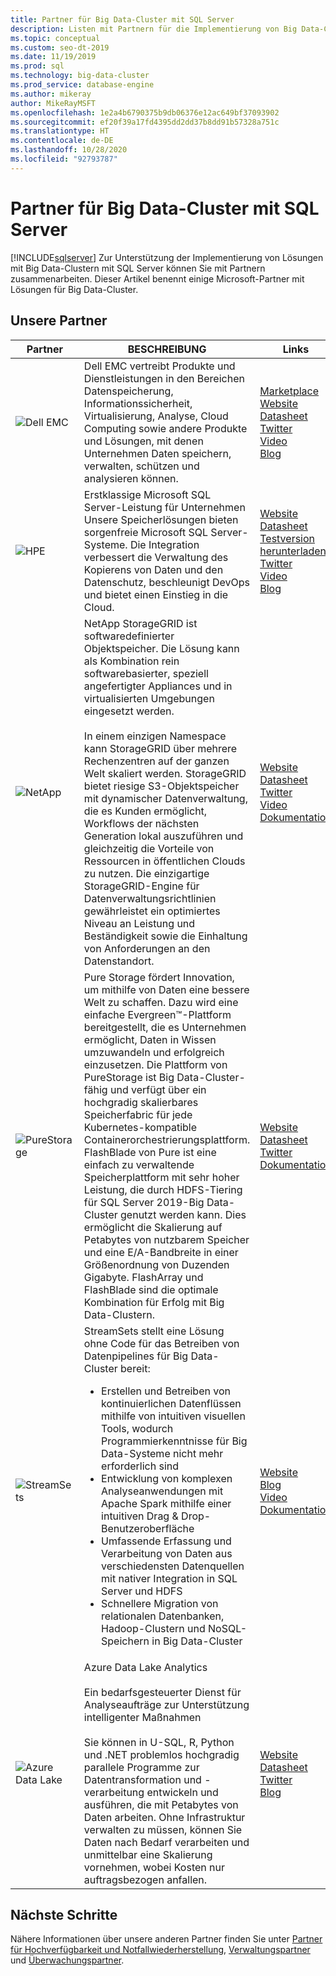 ```yaml
---
title: Partner für Big Data-Cluster mit SQL Server
description: Listen mit Partnern für die Implementierung von Big Data-Clustern mit SQL Server
ms.topic: conceptual
ms.custom: seo-dt-2019
ms.date: 11/19/2019
ms.prod: sql
ms.technology: big-data-cluster
ms.prod_service: database-engine
ms.author: mikeray
author: MikeRayMSFT
ms.openlocfilehash: 1e2a4b6790375b9db06376e12ac649bf37093902
ms.sourcegitcommit: ef20f39a17fd4395dd2dd37b8dd91b57328a751c
ms.translationtype: HT
ms.contentlocale: de-DE
ms.lasthandoff: 10/28/2020
ms.locfileid: "92793787"
---
```

# <a name="sql-server-big-data-clusters-partners"></a>Partner für Big Data-Cluster mit SQL Server
[!INCLUDE[sqlserver](../includes/applies-to-version/sqlserver.md)]
Zur Unterstützung der Implementierung von Lösungen mit Big Data-Clustern mit SQL Server können Sie mit Partnern zusammenarbeiten. Dieser Artikel benennt einige Microsoft-Partner mit Lösungen für Big Data-Cluster.

## <a name="our-partners"></a>Unsere Partner

| Partner | BESCHREIBUNG | Links |
| --- | --- | --- |
|![Dell EMC][1] |Dell EMC vertreibt Produkte und Dienstleistungen in den Bereichen Datenspeicherung, Informationssicherheit, Virtualisierung, Analyse, Cloud Computing sowie andere Produkte und Lösungen, mit denen Unternehmen Daten speichern, verwalten, schützen und analysieren können.|[Marketplace][dellemc_marketplace]<br>[Website][dellemc_website]<br>[Datasheet][dellemc_datasheet]<br>[Twitter][dellemc_twitter]<br>[Video][dellemc_youtube]<br>[Blog][dellemc_blog] |
|![HPE][2] |Erstklassige Microsoft SQL Server-Leistung für Unternehmen<br>Unsere Speicherlösungen bieten sorgenfreie Microsoft SQL Server-Systeme. Die Integration verbessert die Verwaltung des Kopierens von Daten und den Datenschutz, beschleunigt DevOps und bietet einen Einstieg in die Cloud.|[Website][hpe_website]<br>[Datasheet][hpe_datasheet]<br>[Testversion herunterladen][hpe_download]<br>[Twitter][hpe_twitter]<br>[Video][hpe_youtube]<br>[Blog][hpe_download]|
|![NetApp][3] |NetApp StorageGRID ist softwaredefinierter Objektspeicher. Die Lösung kann als Kombination rein softwarebasierter, speziell angefertigter Appliances und in virtualisierten Umgebungen eingesetzt werden.<br/><br/>In einem einzigen Namespace kann StorageGRID über mehrere Rechenzentren auf der ganzen Welt skaliert werden. StorageGRID bietet riesige S3-Objektspeicher mit dynamischer Datenverwaltung, die es Kunden ermöglicht, Workflows der nächsten Generation lokal auszuführen und gleichzeitig die Vorteile von Ressourcen in öffentlichen Clouds zu nutzen. Die einzigartige StorageGRID-Engine für Datenverwaltungsrichtlinien gewährleistet ein optimiertes Niveau an Leistung und Beständigkeit sowie die Einhaltung von Anforderungen an den Datenstandort. |[Website][netapp_website]<br>[Datasheet][netapp_datasheet]<br>[Twitter][netapp_twitter]<br>[Video][netapp_youtube]<br>[Dokumentation][netapp_docs]|
|![PureStorage][5] |Pure Storage fördert Innovation, um mithilfe von Daten eine bessere Welt zu schaffen. Dazu wird eine einfache Evergreen&trade;-Plattform bereitgestellt, die es Unternehmen ermöglicht, Daten in Wissen umzuwandeln und erfolgreich einzusetzen.  Die Plattform von PureStorage ist Big Data-Cluster-fähig und verfügt über ein hochgradig skalierbares Speicherfabric für jede Kubernetes-kompatible Containerorchestrierungsplattform. FlashBlade von Pure ist eine einfach zu verwaltende Speicherplattform mit sehr hoher Leistung, die durch HDFS-Tiering für SQL Server 2019-Big Data-Cluster genutzt werden kann. Dies ermöglicht die Skalierung auf Petabytes von nutzbarem Speicher und eine E/A-Bandbreite in einer Größenordnung von Duzenden Gigabyte. FlashArray und FlashBlade sind die optimale Kombination für Erfolg mit Big Data-Clustern. |[Website][purestorage_website]<br>[Datasheet][purestorage_datasheet]<br>[Twitter][purestorage_twitter]<br>[Dokumentation][purestorage_docs]|
|![StreamSets][4] |StreamSets stellt eine Lösung ohne Code für das Betreiben von Datenpipelines für Big Data-Cluster bereit: <br/><ul><li> Erstellen und Betreiben von kontinuierlichen Datenflüssen mithilfe von intuitiven visuellen Tools, wodurch Programmierkenntnisse für Big Data-Systeme nicht mehr erforderlich sind</li><li>Entwicklung von komplexen Analyseanwendungen mit Apache Spark mithilfe einer intuitiven Drag & Drop-Benutzeroberfläche </li><li>Umfassende Erfassung und Verarbeitung von Daten aus verschiedensten Datenquellen mit nativer Integration in SQL Server und HDFS</li><li>Schnellere Migration von relationalen Datenbanken, Hadoop-Clustern und NoSQL-Speichern in Big Data-Cluster</li></ul>   | [Website][streamsets_website]<br>[Blog][streamsets_blog]<br>[Video][streamsets_youtube]<br>[Dokumentation][streamsets_docs]|
|![Azure Data Lake][6] |Azure Data Lake Analytics<br><br>Ein bedarfsgesteuerter Dienst für Analyseaufträge zur Unterstützung intelligenter Maßnahmen<br><br>Sie können in U-SQL, R, Python und .NET problemlos hochgradig parallele Programme zur Datentransformation und -verarbeitung entwickeln und ausführen, die mit Petabytes von Daten arbeiten. Ohne Infrastruktur verwalten zu müssen, können Sie Daten nach Bedarf verarbeiten und unmittelbar eine Skalierung vornehmen, wobei Kosten nur auftragsbezogen anfallen.|[Website][azuredatalake_website]<br>[Datasheet](/azure/data-lake-analytics/data-lake-analytics-overview/)<br>[Twitter][azuredatalake_twitter]<br>[Blog][azuredatalake_blog]|

## <a name="next-steps"></a>Nächste Schritte
Nähere Informationen über unsere anderen Partner finden Sie unter [Partner für Hochverfügbarkeit und Notfallwiederherstellung][hadr_partners], [Verwaltungspartner][management_partners] und [Überwachungspartner][monitor_partners].

<!--Image references-->
[1]: ./media/partner-hadr-sql-server/dellemc.png
[2]: ./media/partner-hadr-sql-server/hpe.png
[3]: ./media/partner-hadr-sql-server/netapp-logo.png
[4]: ./media/partner-hadr-sql-server/streamsets-logo.png
[5]: ./media/partner-hadr-sql-server/purestorage-logo.png
[6]: ./media/partner-hadr-sql-server/azure-datalake-analytics.png

<!--Article links-->
[hadr_partners]: ./partner-hadr-sql-server.md
[management_partners]: ./partner-management-sql-server.md
[monitor_partners]: ./partner-monitor-sql-server.md

<!--Website links -->
[dellemc_website]:http://www.dellemc.com
[hpe_website]: https://www.hpe.com/us/en/product-catalog/detail/pip.376220.html
[azuredatalake_website]:https://azure.microsoft.com/services/data-lake-analytics
[netapp_website]: https://www.netapp.com/us/products/data-management-software/object-storage-grid-sds.aspx
[streamsets_website]: https://streamsets.com/
[purestorage_website]: https://www.purestorage.com/


<!--Get Started Links-->

<!--Datasheet Links-->
[dellemc_datasheet]:https://www.dellemc.com/en-be/collaterals/unauth/data-sheets/products/storage/h15963-ss-isilon-all-flash.pdf
[hpe_datasheet]:https://www.hpe.com/h20195/v2/default.aspx?cc=us&lc=en&oid=376220
[netapp_datasheet]:https://www.netapp.com/us/media/ds-3613.pdf
[purestorage_datasheet]:https://www.purestorage.com/content/dam/pdf/en/datasheets/ds-pure-service-orchestrator.pdf

<!--Marketplace Links -->
[dellemc_marketplace]:https://azuremarketplace.microsoft.com/marketplace/apps/dellemc.dell-emc-avamar-virtual-edition

<!--YouTube links-->
[dellemc_youtube]:https://www.youtube.com/watch?v=_52Y-qDKT-4
[hpe_youtube]:https://www.hpe.com/h22228/video-gallery/us/en/products/data-storage-hybrid-cloud/storage-multi/95fd26db-e6ea-44ca-b727-c84d2ef1d446/big-data-clusters-and-hpe-storage-for-microsoft-sql-server-2019/video
[netapp_youtube]:https://www.youtube.com/watch?v=304z8j7aLpc
[streamsets_youtube]:https://www.youtube.com/watch?v=OtNrTBLooBw

<!--Twitter links-->
[dellemc_twitter]:https://twitter.com/dellemc
[hpe_twitter]:https://twitter.com/hpe
[azuredatalake_twitter]:https://twitter.com/azuredatalake
[netapp_twitter]:https://twitter.com/hashtag/storagegrid
[purestorage_twitter]:https://twitter.com/PureStorage

<!--Supported Systems-->
[partner_requirements]:https://www.microsoft.com
[hpe_download]: https://h20392.www2.hpe.com/portal/swdepot/displayProductInfo.do?productNumber=SGLX-DEMO

<!--Blog-->
[hpe_blog]: https://community.hpe.com/t5/Servers-The-Right-Compute/SQL-Server-for-Linux-Is-Here-and-A-New-Chapter-for-Mission/ba-p/6977571#.WiHWW0xFwUE
[dellemc_blog]:https://community.emc.com/people/bonibruno/blog/2019/11/01/using-dell-emc-isilon-with-microsofts-sql-server-big-data-clusters
[azuredatalake_blog]:https://azureinfohub.azurewebsites.net/Service?serviceTitle=Azure%20Data%20Lake%20Analytics
[streamsets_blog]:https://streamsets.com/blog/sentiment-analysis-microsoft-sql-server-2019-big-data-cluster-and-streamsets-dataops-platform/
[purestorage_blog]:https://blog.purestorage.com/storage-as-a-service-for-sql-server-2019-big-data-clusters/

<!--Docs-->
[netapp_docs]:https://blog.netapp.com/microsoft-sql-server-big-data-clusters-with-storagegrid/
[streamsets_docs]:https://streamsets.com/documentation/datacollector/latest/help/datacollector/UserGuide/Destinations/SQLServerBDCBulk.html#concept_hjv_5nn_r3b
[purestorage_docs]:https://www.purestorage.com/docs.html?item=/type/pdf/subtype/doc/path/content/dam/purestorage/pdf/datasheets/ps_ds3p_entry-level-storage_03.pdf
